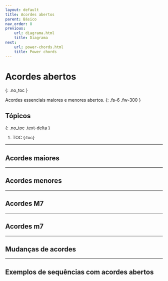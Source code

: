 ```yaml
---
layout: default
title: Acordes abertos
parent: Básico
nav_order: 8
previous:
    url: diagrama.html
    title: Diagrama
next:
    url: power-chords.html
    title: Power chords
---
```


# Acordes abertos
{: .no_toc }

Acordes essenciais maiores e menores abertos.
{: .fs-6 .fw-300 }

## Tópicos
{: .no_toc .text-delta }

1. TOC
{:toc}

---

## Acordes maiores

---

## Acordes menores

---

## Acordes M7

---

## Acordes m7

---

## Mudanças de acordes

---

## Exemplos de sequências com acordes abertos
